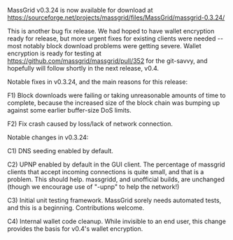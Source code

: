 MassGrid v0.3.24 is now available for download at
https://sourceforge.net/projects/massgrid/files/MassGrid/massgrid-0.3.24/

This is another bug fix release.  We had hoped to have wallet encryption ready for release, but more urgent fixes for existing clients were needed -- most notably block download problems were getting severe.  Wallet encryption is ready for testing at https://github.com/massgrid/massgrid/pull/352 for the git-savvy, and hopefully will follow shortly in the next release, v0.4.

Notable fixes in v0.3.24, and the main reasons for this release:

F1) Block downloads were failing or taking unreasonable amounts of time to complete, because the increased size of the block chain was bumping up against some earlier buffer-size DoS limits.

F2) Fix crash caused by loss/lack of network connection.

Notable changes in v0.3.24:

C1) DNS seeding enabled by default.

C2) UPNP enabled by default in the GUI client.  The percentage of massgrid clients that accept incoming connections is quite small, and that is a problem.  This should help.  massgridd, and unofficial builds, are unchanged (though we encourage use of "-upnp" to help the network!)

C3) Initial unit testing framework.  MassGrid sorely needs automated tests, and this is a beginning.  Contributions welcome.

C4) Internal wallet code cleanup.  While invisible to an end user, this change provides the basis for v0.4's wallet encryption.
